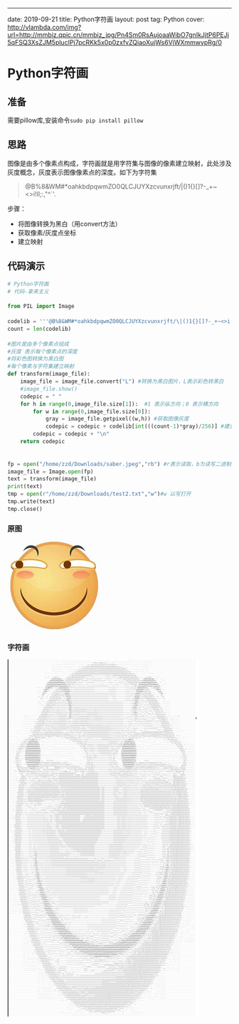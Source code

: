 ---
date: 2019-09-21
title: Python字符画
layout: post
tag: Python
cover: http://vlambda.com/img?url=http://mmbiz.qpic.cn/mmbiz_jpg/Pn4Sm0RsAujoaaWibO7gnIkJjtP6PEJj5qFSQ3XsZJM5plucIPj7pcRKk5x0p0zxfvZQiaoXujWs6VjWXmmwvpRg/0

# Python字符画

## 准备

需要pillow库,安装命令`sudo pip install pillow`

## 思路

图像是由多个像素点构成，字符画就是用字符集与图像的像素建立映射，此处涉及灰度概念，灰度表示图像像素点的深度。如下为字符集

> @B%8&WM#*oahkbdpqwmZO0QLCJUYXzcvunxrjft/\|()1{}[]?-_+~<>i!lI;:,"^`'. 

步骤：

- 将图像转换为黑白（用convert方法）
- 获取像素/灰度点坐标
- 建立映射

## 代码演示

```python
# Python字符画
# 代码-拿来主义

from PIL import Image

codelib = '''@B%8&WM#*oahkbdpqwmZO0QLCJUYXzcvunxrjft/\|()1{}[]?-_+~<>i!lI;:,"^`'. ''' #长度为69
count = len(codelib)

#图片是由多个像素点组成
#灰度 表示每个像素点的深度
#将彩色图转换为黑白图
#每个像素与字符集建立映射
def transform(image_file):
    image_file = image_file.convert("L") #转换为黑白图片，L表示彩色转黑白
    #image_file.show()
    codepic = " "
    for h in range(0,image_file.size[1]):  #1 表示纵方向；0 表示横方向
        for w in range(0,image_file.size[0]):
            gray = image_file.getpixel((w,h)) #获取图像灰度
            codepic = codepic + codelib[int(((count-1)*gray)/256)] #建立映射
        codepic = codepic + "\n"
    return codepic


fp = open("/home/zzd/Downloads/saber.jpeg","rb") #r表示读取，b为读写二进制文件需要
image_file = Image.open(fp)
text = transform(image_file)
print(text)
tmp = open(r"/home/zzd/Downloads/test2.txt","w")#w 以写打开
tmp.write(text)
tmp.close()
```
### 原图
![原图](/../assets/img/滑稽.jpeg)

### 字符画
![字符画](/../assets/img/滑稽.png)